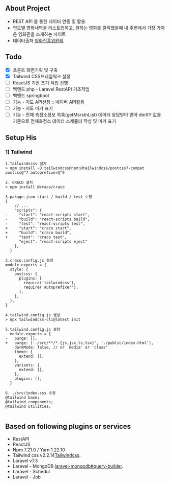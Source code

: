 ## About Project
- REST API 를 통한 데이터 연동 및 활용.
- 연도별 영화내역을 리스트업하고, 원하는 영화를 클릭했을때 내 주변에서 가장 가까운 영화관을 소개하는 사이트
- 데이터출처 [영화진흥위원회](http://www.kobis.or.kr/kobisopenapi/homepg/apiservice/searchServiceInfo.do?serviceId=searchMovieInfo).

## Todo
- [X] 프론트 화면기획 및 구축
- [X] Tailwind CSS프레임워크 설정
- [ ] ReactJS 기반 초기 작업 진행
- [ ] 백앤드 php - Laravel RestAPI 기초작업
- [ ] 백앤드 springboot 
- [ ] 기능 - 지도 API선정 :: 네이버 API활용
- [ ] 기능 - 지도 마커 표기
- [ ] 기능 - 전체 측정소정보 목록(getMsrstnList) 데이터 응답받아 받아 dmXY 값을 기준으로 전체측정소 데이터 스케쥴러 작성 및 마커 표기

## Setup His
### 1) Tailwind 
```
1.Tailwindscss 설치
> npm install -D tailwindcss@npm:@tailwindcss/postcss7-compat postcss@^7 autoprefixer@^9

2. CRACO 설치
> npm install @craco/craco

3.pakage.json start / build / test 수정
{
    // ...
    "scripts": {
-     "start": "react-scripts start",
-     "build": "react-scripts build",
-     "test": "react-scripts test",
+     "start": "craco start",
+     "build": "craco build",
+     "test": "craco test",
      "eject": "react-scripts eject"
    },
  }

3.craco.config.js 설정
module.exports = {
  style: {
    postcss: {
      plugins: [
        require('tailwindcss'),
        require('autoprefixer'),
      ],
    },
  },
}

4.tailwind.config.js 생성
> npx tailwindcss-cli@latest init

5.tailwind.config.js 설정
  module.exports = {
-   purge: [],
+   purge: ['./src/**/*.{js,jsx,ts,tsx}', './public/index.html'],
    darkMode: false, // or 'media' or 'class'
    theme: {
      extend: {},
    },
    variants: {
      extend: {},
    },
    plugins: [],
  }

6. ./src/index.css 수정
@tailwind base;
@tailwind components;
@tailwind utilities;


```

## Based on following plugins or services
- RestAPI
- ReactJS
- Npm 7.21.0 / Yarn 1.22.10
- Tailwind css v2.2.14[Tailwindcss](https://tailwindcss.com/).
- Laravel v7.3
- Laravel - MongoDB [laravel-mongodb#query-builder](https://github.com/jenssegers/laravel-mongodb#query-builder).
- Laravel - Schedul
- Laravel - Job 